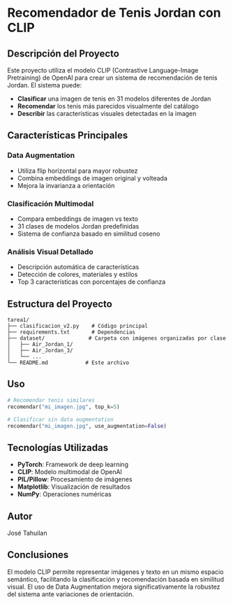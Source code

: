 # Recomendador de Tenis Jordan con CLIP

## Descripción del Proyecto
Este proyecto utiliza el modelo CLIP (Contrastive Language-Image Pretraining) de OpenAI para crear un sistema de recomendación de tenis Jordan. El sistema puede:

- **Clasificar** una imagen de tenis en 31 modelos diferentes de Jordan
- **Recomendar** los tenis más parecidos visualmente del catálogo
- **Describir** las características visuales detectadas en la imagen

## Características Principales

### Data Augmentation
- Utiliza flip horizontal para mayor robustez
- Combina embeddings de imagen original y volteada
- Mejora la invarianza a orientación

### Clasificación Multimodal
- Compara embeddings de imagen vs texto
- 31 clases de modelos Jordan predefinidas
- Sistema de confianza basado en similitud coseno

### Análisis Visual Detallado
- Descripción automática de características
- Detección de colores, materiales y estilos
- Top 3 características con porcentajes de confianza

## Estructura del Proyecto

```
tarea1/
├── clasificacion_v2.py    # Código principal
├── requirements.txt       # Dependencias
├── dataset/              # Carpeta con imágenes organizadas por clase
│   ├── Air_Jordan_1/
│   ├── Air_Jordan_3/
│   └── ...
└── README.md            # Este archivo
```


## Uso

```python
# Recomendar tenis similares
recomendar("mi_imagen.jpg", top_k=5)

# Clasificar sin data augmentation
recomendar("mi_imagen.jpg", use_augmentation=False)
```

## Tecnologías Utilizadas

- **PyTorch**: Framework de deep learning
- **CLIP**: Modelo multimodal de OpenAI
- **PIL/Pillow**: Procesamiento de imágenes
- **Matplotlib**: Visualización de resultados
- **NumPy**: Operaciones numéricas

## Autor
José Tahuilan

## Conclusiones

El modelo CLIP permite representar imágenes y texto en un mismo espacio semántico, facilitando la clasificación y recomendación basada en similitud visual. El uso de Data Augmentation mejora significativamente la robustez del sistema ante variaciones de orientación.
